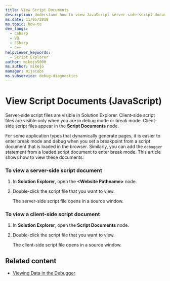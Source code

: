 ```yaml
---
title: View Script Documents
description: Understand how to view JavaScript server-side script documents in Visual Studio using Solution Explorer.
ms.date: 11/05/2019
ms.topic: how-to
dev_langs: 
  - CSharp
  - VB
  - FSharp
  - C++
helpviewer_keywords: 
  - Script Explorer
author: mikejo5000
ms.author: mikejo
manager: mijacobs
ms.subservice: debug-diagnostics
---
```

# View Script Documents (JavaScript)

Server-side script files are visible in Solution Explorer. Client-side script files are visible only when you are in debug mode or break mode. Client-side script files appear in the **Script Documents** node.

For some application types that dynamically generate pages, it is easier to enter break mode and debug when you set a breakpoint from a script document that is loaded in the browser. Similarly, you can add the `debugger` statement from a loaded script document to enter break mode. This article shows how to view these documents.

### To view a server-side script document

1. In **Solution Explorer**, open the **\<Website Pathname>** node.

2. Double-click the script file that you want to view.

     The server-side script file opens in a source window.

### To view a client-side script document

1. In **Solution Explorer**, open the **Script Documents** node.

2. Double-click the script file that you want to view.

     The client-side script file opens in a source window.

## Related content
- [Viewing Data in the Debugger](../debugger/viewing-data-in-the-debugger.md)